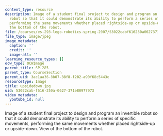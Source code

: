 ```yaml
---
content_type: resource
description: Image of a student final project to design and program an invertible
  robot so that it could demonstrate its ability to perform a series of specific movements,
  performing the same movements whether placed rightside-up or upside-down. View of
  the bottom of the robot.
file: /courses/es-293-lego-robotics-spring-2007/53022cabf616250a0627371e80977973_upsidedown.jpg
file_type: image/jpeg
image_metadata:
  caption: ''
  credit: ''
  image-alt: ''
learning_resource_types: []
ocw_type: OCWImage
parent_title: SP.285
parent_type: CourseSection
parent_uid: 3ac1aa36-8b07-38f8-f202-a90f68c5443e
resourcetype: Image
title: upsidedown.jpg
uid: 53022cab-f616-250a-0627-371e80977973
video_metadata:
  youtube_id: null
---
```

Image of a student final project to design and program an invertible robot so that it could demonstrate its ability to perform a series of specific movements, performing the same movements whether placed rightside-up or upside-down. View of the bottom of the robot.

